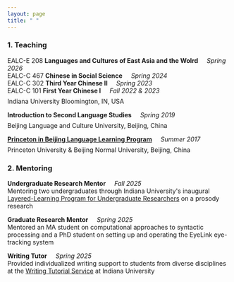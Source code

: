 ```yaml
---
layout: page
title: " "
---
```


### 1. Teaching
EALC-E 208 **Languages and Cultures of East Asia and the Wolrd** &nbsp;&nbsp;&nbsp; _Spring 2026_ <br>
EALC-C 467 **Chinese in Social Science** &nbsp;&nbsp;&nbsp; _Spring 2024_ <br>
EALC-C 302 **Third Year Chinese II** &nbsp;&nbsp;&nbsp; _Spring 2023_ <br>
EALC-C 101 **First Year Chinese I** &nbsp;&nbsp;&nbsp; _Fall 2022 & 2023_<br><span style="display:block; height:0.5em;"></span>
Indiana University Bloomington, IN, USA

**Introduction to Second Language Studies** &nbsp;&nbsp;&nbsp; _Spring 2019_ <br><span style="display:block; height:0.5em;"></span>
Beijing Language and Culture University, Beijing, China

[**Princeton in Beijing Language Learning Program**](https://pib.princeton.edu/) &nbsp;&nbsp;&nbsp; _Summer 2017_ <br><span style="display:block; height:0.5em;"></span>
Princeton University & Beijing Normal University, Beijing, China

### 2. Mentoring

**Undergraduate Research Mentor** &nbsp;&nbsp;&nbsp; _Fall 2025_ <br>
Mentoring two undergraduates through Indiana University's inaugural [Layered-Learning Program for Undergraduate Researchers](https://research.iu.edu/funding-proposals/funding/opportunities/layered-learning-program/index.html) on a prosody research

**Graduate Research Mentor** &nbsp;&nbsp;&nbsp; _Spring 2025_ <br>
Mentored an MA student on computational approaches to syntactic processing and a PhD student on setting up and operating the EyeLink eye-tracking system

**Writing Tutor** &nbsp;&nbsp;&nbsp; _Spring 2025_ <br>
Provided individualized writing support to students from diverse disciplines at the [Writing Tutorial Service](https://wts.indiana.edu/) at Indiana University
